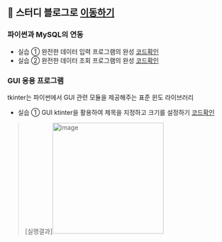 ## 🌱 스터디 블로그로 [이동하기](https://wisdom-coding38.tistory.com/category/%EC%9D%B8%EA%B3%B5%EC%A7%80%EB%8A%A5%2C%20%EB%8D%B0%EC%9D%B4%ED%84%B0%EB%B6%84%EC%84%9D/%5BSQL%5D%20%ED%98%BC%EC%9E%90%20%EA%B3%B5%EB%B6%80%ED%95%98%EB%8A%94%20SQL)

### 파이썬과 MySQL의 연동

- 실습 ① 완전한 데이터 입력 프로그램의 완성 [코드확인](Code8-1.py)
- 실습 ② 완전한 데이터 조회 프로그램의 완성 [코드확인](Code8-2.py)

### GUI 응용 프로그램
tkinter는 파이썬에서 GUI 관련 모듈을 제공해주는 표준 윈도 라이브러리

- 실습 ① GUI ktinter을 활용하여 제목을 지정하고 크기를 설정하기 [코드확인](Code8-3.py)

> [실행결과]<img width="250" alt="image" src="https://github.com/Jungddaseul/SQL_Study/assets/114555218/bbc8b04b-83b1-4e4e-bbaa-8ed4ae1ff6ee">

